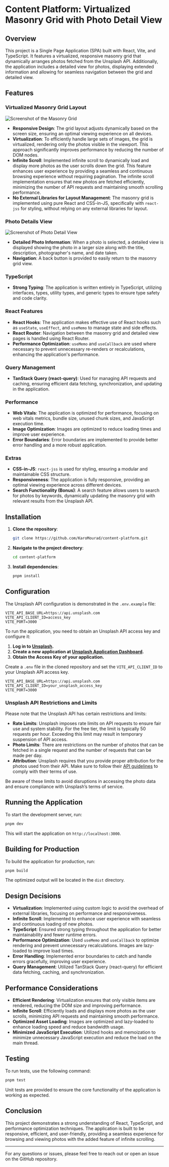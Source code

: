 # Content Platform: Virtualized Masonry Grid with Photo Detail View

## Overview

This project is a Single Page Application (SPA) built with React, Vite, and TypeScript. It features a virtualized, responsive masonry grid that dynamically arranges photos fetched from the Unsplash API. Additionally, the application includes a detailed view for photos, displaying extended information and allowing for seamless navigation between the grid and detailed view.

## Features

### Virtualized Masonry Grid Layout

![Screenshot of the Masonry Grid](public/masonry-grid.png)

- **Responsive Design**: The grid layout adjusts dynamically based on the screen size, ensuring an optimal viewing experience on all devices.
- **Virtualization**: To efficiently handle large sets of images, the grid is virtualized, rendering only the photos visible in the viewport. This approach significantly improves performance by reducing the number of DOM nodes.
- **Infinite Scroll**: Implemented infinite scroll to dynamically load and display more photos as the user scrolls down the grid. This feature enhances user experience by providing a seamless and continuous browsing experience without requiring pagination. The infinite scroll implementation ensures that new photos are fetched efficiently, minimizing the number of API requests and maintaining smooth scrolling performance.
- **No External Libraries for Layout Management**: The masonry grid is implemented using pure React and CSS-in-JS, specifically with `react-jss` for styling, without relying on any external libraries for layout.

### Photo Details View

![Screenshot of Photo Detail View](public/photo-view.png)

- **Detailed Photo Information**: When a photo is selected, a detailed view is displayed showing the photo in a larger size along with the title, description, photographer's name, and date taken.
- **Navigation**: A back button is provided to easily return to the masonry grid view.

### TypeScript

- **Strong Typing**: The application is written entirely in TypeScript, utilizing interfaces, types, utility types, and generic types to ensure type safety and code clarity.

### React Features

- **React Hooks**: The application makes effective use of React hooks such as `useState`, `useEffect`, and `useMemo` to manage state and side effects.
- **React Router**: Navigation between the masonry grid and detailed view pages is handled using React Router.
- **Performance Optimization**: `useMemo` and `useCallback` are used where necessary to prevent unnecessary re-renders or recalculations, enhancing the application's performance.

### Query Management

- **TanStack Query (react-query)**: Used for managing API requests and caching, ensuring efficient data fetching, synchronization, and updating in the application.

### Performance

- **Web Vitals**: The application is optimized for performance, focusing on web vitals metrics, bundle size, unused chunk sizes, and JavaScript execution time.
- **Image Optimization**: Images are optimized to reduce loading times and improve user experience.
- **Error Boundaries**: Error boundaries are implemented to provide better error handling and a more robust application.

### Extras

- **CSS-in-JS**: `react-jss` is used for styling, ensuring a modular and maintainable CSS structure.
- **Responsiveness**: The application is fully responsive, providing an optimal viewing experience across different devices.
- **Search Functionality (Bonus)**: A search feature allows users to search for photos by keywords, dynamically updating the masonry grid with relevant results from the Unsplash API.


## Installation

1. **Clone the repository**:
   ```bash
   git clone https://github.com/KaroMourad/content-platform.git
   ```
   
2. **Navigate to the project directory**:
   ```bash
   cd content-platform
   ```
   
3. **Install dependencies**:
   ```bash
   pnpm install
   ```


## Configuration

The Unsplash API configuration is demonstrated in the `.env.example` file:

```.env.example
VITE_API_BASE_URL=https://api.unsplash.com
VITE_API_CLIENT_ID=access_key
VITE_PORT=3000
```

To run the application, you need to obtain an Unsplash API access key and configure it:

1. **Log in to [Unsplash](https://unsplash.com/).**
2. **Create a new application at [Unsplash Application Dashboard](https://unsplash.com/oauth/applications).**
3. **Obtain the Access Key of your application.**

Create a `.env` file in the cloned repository and set the `VITE_API_CLIENT_ID` to your Unsplash API access key.

```.env
VITE_API_BASE_URL=https://api.unsplash.com
VITE_API_CLIENT_ID=your_unsplash_access_key
VITE_PORT=3000
```

### Unsplash API Restrictions and Limits

Please note that the Unsplash API has certain restrictions and limits:

- **Rate Limits**: Unsplash imposes rate limits on API requests to ensure fair use and system stability. For the free tier, the limit is typically 50 requests per hour. Exceeding this limit may result in temporary suspension of API access.
- **Photo Limits**: There are restrictions on the number of photos that can be fetched in a single request and the number of requests that can be made per day.
- **Attribution**: Unsplash requires that you provide proper attribution for the photos used from their API. Make sure to follow their [API guidelines](https://unsplash.com/developers) to comply with their terms of use.

Be aware of these limits to avoid disruptions in accessing the photo data and ensure compliance with Unsplash’s terms of service.

## Running the Application

To start the development server, run:

```bash
pnpm dev
```

This will start the application on `http://localhost:3000`.

## Building for Production

To build the application for production, run:

```bash
pnpm build
```

The optimized output will be located in the `dist` directory.

## Design Decisions

- **Virtualization**: Implemented using custom logic to avoid the overhead of external libraries, focusing on performance and responsiveness.
- **Infinite Scroll**: Implemented to enhance user experience with seamless and continuous loading of new photos.
- **TypeScript**: Ensured strong typing throughout the application for better maintainability and fewer runtime errors.
- **Performance Optimization**: Used `useMemo` and `useCallback` to optimize rendering and prevent unnecessary recalculations. Images are lazy-loaded to improve load times.
- **Error Handling**: Implemented error boundaries to catch and handle errors gracefully, improving user experience.
- **Query Management**: Utilized TanStack Query (react-query) for efficient data fetching, caching, and synchronization.

## Performance Considerations

- **Efficient Rendering**: Virtualization ensures that only visible items are rendered, reducing the DOM size and improving performance.
- **Infinite Scroll**: Efficiently loads and displays more photos as the user scrolls, minimizing API requests and maintaining smooth performance.
- **Optimized Asset Loading**: Images are optimized and lazy-loaded to enhance loading speed and reduce bandwidth usage.
- **Minimized JavaScript Execution**: Utilized hooks and memoization to minimize unnecessary JavaScript execution and reduce the load on the main thread.

## Testing

To run tests, use the following command:

```bash
pnpm test
```

Unit tests are provided to ensure the core functionality of the application is working as expected.

## Conclusion

This project demonstrates a strong understanding of React, TypeScript, and performance optimization techniques. The application is built to be responsive, efficient, and user-friendly, providing a seamless experience for browsing and viewing photos with the added feature of infinite scrolling.

---

For any questions or issues, please feel free to reach out or open an issue on the GitHub repository.
